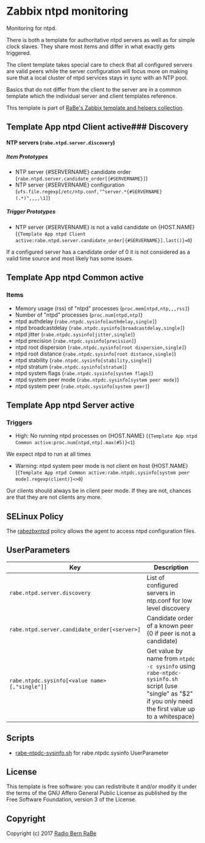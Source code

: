 # Zabbix ntpd monitoring

Monitoring for ntpd.

There is both a template for authoritative ntpd servers as well as for simple
clock slaves. They share most items and differ in what exactly gets triggered.

The client template takes special care to check that all configured servers 
are valid peers while the server configuration will focus more on making sure 
that a local cluster of ntpd services stays in sync with an NTP pool.

Basics that do not differ from the client to the server are in a common
template which the individual server and client templates reference.

This template is part of [RaBe's Zabbix template and helpers
collection](https://github.com/radiorabe/rabe-zabbix).

## Template App ntpd Client active### Discovery
#### NTP servers (`rabe.ntpd.server.discovery`)
##### Item Prototypes
* NTP server {#SERVERNAME} candidate order (`rabe.ntpd.server.candidate_order[{#SERVERNAME}]`)
* NTP server {#SERVERNAME} configuration (`vfs.file.regexp[/etc/ntp.conf,"^server.*{#SERVERNAME} (.*)",,,,\1]`)
##### Trigger Prototypes
* NTP server {#SERVERNAME} is not a valid candidate on {HOST.NAME} (`{Template App ntpd Client active:rabe.ntpd.server.candidate_order[{#SERVERNAME}].last()}=0`)

If a configured server has a candidate order of 0 it is not considered as a valid time source and most likely has some issues.

## Template App ntpd Common active
### Items 
* Memory usage (rss) of "ntpd" processes (`proc.mem[ntpd,ntp,,,rss]`)
* Number of "ntpd" processes (`proc.num[ntpd,ntp]`)
* ntpd authdelay (`rabe.ntpdc.sysinfo[authdelay,single]`)
* ntpd broadcastdelay (`rabe.ntpdc.sysinfo[broadcastdelay,single]`)
* ntpd jitter (`rabe.ntpdc.sysinfo[jitter,single]`)
* ntpd precision (`rabe.ntpdc.sysinfo[precision]`)
* ntpd root dispersion (`rabe.ntpdc.sysinfo[root dispersion,single]`)
* ntpd root distance (`rabe.ntpdc.sysinfo[root distance,single]`)
* ntpd stability (`rabe.ntpdc.sysinfo[stability,single]`)
* ntpd stratum (`rabe.ntpdc.sysinfo[stratum]`)
* ntpd system flags (`rabe.ntpdc.sysinfo[system flags]`)
* ntpd system peer mode (`rabe.ntpdc.sysinfo[system peer mode]`)
* ntpd system peer (`rabe.ntpdc.sysinfo[system peer]`)
## Template App ntpd Server active
### Triggers

* High: No running ntpd processes on {HOST.NAME} (`{Template App ntpd Common active:proc.num[ntpd,ntp].max(#5)}<1`)

We expect ntpd to run at all times


* Warning: ntpd system peer mode is not client on host {HOST.NAME} (`{Template App ntpd Common active:rabe.ntpdc.sysinfo[system peer mode].regexp(client)}<>0`)

Our clients should always be in client peer mode. If they are not, chances are that they are not clients any more.

## SELinux Policy

The [rabezbxntpd](selinux/rabezbxntpd.te) policy allows the agent to access ntpd configuration files.
## UserParameters

| Key | Description |
| --- | ----------- |
| `rabe.ntpd.server.discovery` | List of configured servers in ntp.conf for low level discovery |
| `rabe.ntpd.server.candidate_order[<server>]` | Candidate order of a known peer (0 if peer is not a candidate) |
| `rabe.ntpdc.sysinfo[<value name>[,"single"]]` | Get value by name from `ntpdc -c sysinfo` using `rabe-ntpdc-sysinfo.sh` script (use "single" as "$2" if you only need the first value up to a whitespace) |
## Scripts

* [rabe-ntpdc-sysinfo.sh](./scripts/rabe-ntpdc-sysinfo.sh) for rabe.ntpdc.sysinfo UserParameter

## License
This template is free software: you can redistribute it and/or modify it under
the terms of the GNU Affero General Public License as published by the Free
Software Foundation, version 3 of the License.

## Copyright
Copyright (c) 2017 [Radio Bern RaBe](http://www.rabe.ch)
